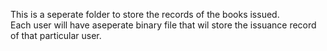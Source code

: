 This is a seperate folder to store the records of the books issued.<br>
Each user will have aseperate binary file that wil store the issuance record of that particular user.

